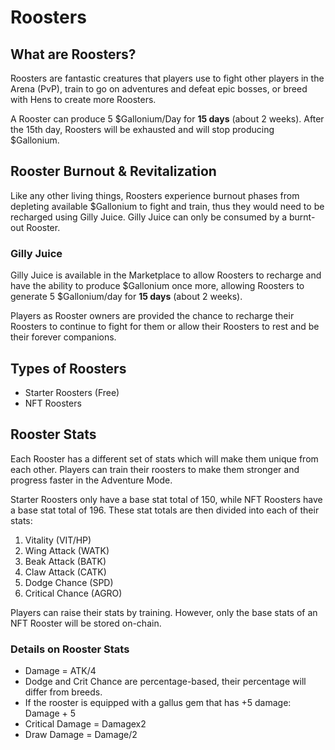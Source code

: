 # **Roosters**

## **What are Roosters?**

Roosters are fantastic creatures that players use to fight other players in the Arena (PvP), train to go on adventures and defeat epic bosses, or breed with Hens to create more Roosters. 

A Rooster can produce 5 $Gallonium/Day for **15 days** (about 2 weeks). After the 15th day, Roosters will be exhausted and will stop producing $Gallonium. 

## **Rooster Burnout & Revitalization**

Like any other living things, Roosters experience burnout phases from depleting available $Gallonium to fight and train, thus they would need to be recharged using Gilly Juice. Gilly Juice can only be consumed by a burnt-out Rooster.

### **Gilly Juice**

Gilly Juice is available in the Marketplace to allow Roosters to recharge and have the ability to produce $Gallonium once more, allowing Roosters to generate 5 $Gallonium/day for **15 days** (about 2 weeks).

Players as Rooster owners are provided the chance to recharge their Roosters to continue to fight for them or allow their Roosters to rest and be their forever companions.

<!--
The cost of Gilly Juice is 1,500 $GWIT
-->

## **Types of Roosters**

- Starter Roosters (Free)
- NFT Roosters

## **Rooster Stats**

Each Rooster has a different set of stats which will make them unique from each other. Players can train their roosters to make them stronger and progress faster in the Adventure Mode.

Starter Roosters only have a base stat total of 150, while NFT Roosters have a base stat total of 196. These stat totals are then divided into each of their stats:

1. Vitality (VIT/HP)
2. Wing Attack (WATK)
3. Beak Attack (BATK)
4. Claw Attack (CATK)
5. Dodge Chance (SPD)
6. Critical Chance (AGRO)

Players can raise their stats by training. However, only the base stats of an NFT Rooster will be stored on-chain.

### **Details on Rooster Stats**

- Damage = ATK/4
- Dodge and Crit Chance are percentage-based, their percentage will differ from breeds.
- If the rooster is equipped with a gallus gem that has +5 damage: Damage + 5
- Critical Damage = Damagex2
- Draw Damage = Damage/2

